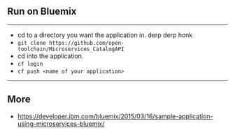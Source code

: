 ## Run on Bluemix
---
* cd to a directory you want the application in. derp derp honk
* ```git clone https://github.com/open-toolchain/Microservices_CatalogAPI```
* cd into the application.
* ```cf login```
* ```cf push <name of your application>```

---
## More
* https://developer.ibm.com/bluemix/2015/03/16/sample-application-using-microservices-bluemix/
